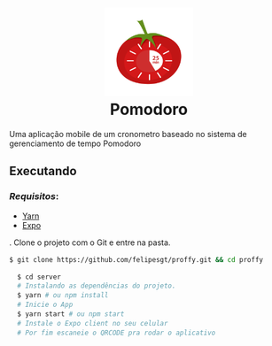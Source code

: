 <h1 align="center">
    <img alt="Pomodoro" src=".github/logo.jpg" height="160px" />
    </br>
    Pomodoro
</h1>


Uma aplicação mobile de um cronometro baseado no sistema de gerenciamento de tempo Pomodoro

## Executando

  ### *Requisitos*:

- [Yarn](https://classic.yarnpkg.com/)
- [Expo](https://expo.io/)

. Clone o projeto com o Git e entre na pasta.

```bash
$ git clone https://github.com/felipesgt/proffy.git && cd proffy
```
```bash
  $ cd server
  # Instalando as dependências do projeto.
  $ yarn # ou npm install
  # Inicie o App
  $ yarn start # ou npm start
  # Instale o Expo client no seu celular
  # Por fim escaneie o QRCODE pra rodar o aplicativo
